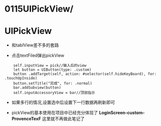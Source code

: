 # 0115UIPickView/

# UIPickView

* 和tablView差不多的套路

* 点击textFiled弹出pickView
> 

        self.inputView = pick//输入后的view
        let button = UIButton(type: .custom)
        button .addTarget(self, action: #selector(self.hideKeyBoard), for: .touchUpInside)
        button.setTitle("完成", for: .normal)
        bar.addSubview(button)
        self.inputAccessoryView = bar//顶部指示

* 如果多行的情况,设置选中后设置下一行数据再刷新即可

* pickView的基本使用在项目中已经充分体现了 **LoginScreen-custom-ProvenceTexF** 这里就不再做此笔记了
